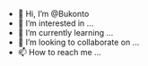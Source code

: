 - 👋 Hi, I’m @Bukonto
- 👀 I’m interested in ...
- 🌱 I’m currently learning ...
- 💞️ I’m looking to collaborate on ...
- 📫 How to reach me ...

<!---
Bukonto/Bukonto is a ✨ special ✨ repository because its `README.md` (this file) appears on your GitHub profile.
You can click the Preview link to take a look at your changes.
--->
